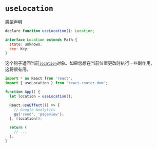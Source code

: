 # `useLocation`

类型声明

```javascript
declare function useLocation(): Location;

interface Location extends Path {
  state: unknown;
  key: Key;
}
```

这个钩子返回当前[`location`](https://reactrouter.com/en/main/utils/location)对象。如果您想在当前位置更改时执行一些副作用，这将很有用。

```javascript
import * as React from 'react';
import { useLocation } from 'react-router-dom';

function App() {
  let location = useLocation();

  React.useEffect(() => {
    // Google Analytics
    ga('send', 'pageview');
  }, [location]);

  return (
    // ...
  );
}
```